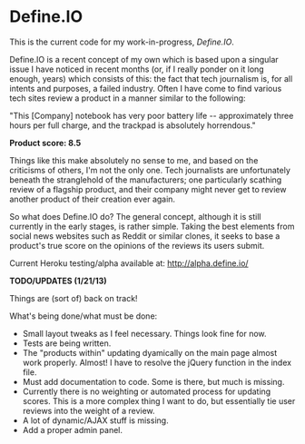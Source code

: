 Define.IO
======

This is the current code for my work-in-progress, *Define.IO*.

Define.IO is a recent concept of my own which is based upon a singular issue I 
have noticed in recent months (or, if I really ponder on it long enough, years)
which consists of this: the fact that tech journalism is, for all intents and purposes,
a failed industry. Often I have come to find various tech sites review a product
in a manner similar to the following:

"This [Company] notebook has very poor battery life -- approximately three hours
per full charge, and the trackpad is absolutely horrendous."

**Product score: 8.5**

Things like this make absolutely no sense to me, and based on the criticisms of
others, I'm not the only one. Tech journalists are unfortunately beneath the
stranglehold of the manufacturers; one particularly scathing review of a flagship
product, and their company might never get to review another product of their
creation ever again.

So what does Define.IO do? The general concept, although it is still currently in the
early stages, is rather simple. Taking the best elements from social news websites
such as Reddit or similar clones, it seeks to base a product's true score on the
opinions of the reviews its users submit.

Current Heroku testing/alpha available at: http://alpha.define.io/

**TODO/UPDATES (1/21/13)**

Things are (sort of) back on track!

What's being done/what must be done:

* Small layout tweaks as I feel necessary. Things look fine for now.
* Tests are being written.
* The "products within" updating dyamically on the main page almost work properly.
  Almost! I have to resolve the jQuery function in the index file.
* Must add documentation to code. Some is there, but much is missing.
* Currently there is no weighting or automated process for updating scores. This is a
  more complex thing I want to do, but essentially tie user reviews into the weight of
  a review.
* A lot of dynamic/AJAX stuff is missing.
* Add a proper admin panel.